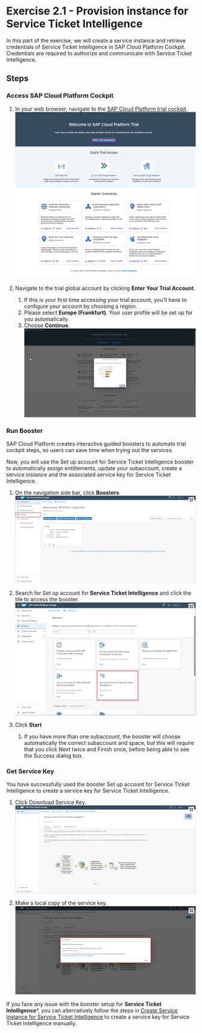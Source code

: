 # Exercise 2.1 - Provision instance for Service Ticket Intelligence

In this part of the exercise, we will create a service instance and retrieve credentials of Service Ticket Intelligence in SAP Cloud Platform Cockpit. Credentials are required to authorize and communicate with Service Ticket Intelligence. 

## Steps

### Access SAP Cloud Platform Cockpit

1. In your web browser, navigate to the [SAP Cloud Platform trial cockpit](https://cockpit.hanatrial.ondemand.com/).
   ![](../images/1.1.png)

1. Navigate to the trial global account by clicking **Enter Your Trial Account**.
   1. If this is your first time accessing your trial account, you’ll have to configure your account by choosing a region.
   1. Please select **Europe (Frankfurt)**. Your user profile will be set up for you automatically.
   1. Choose **Continue**.
      ![](../images/1.2.png)

### Run Booster
SAP Cloud Platform creates interactive guided boosters to automate trial cockpit steps, so users can save time when trying out the services.

Now, you will use the Set up account for Service Ticket Intelligence booster to automatically assign entitlements, update your subaccount, create a service instance and the associated service key for Service Ticket Intelligence.

1. On the navigation side bar, click **Boosters**.
   ![](../images/1.3.png)

1. Search for Set up account for **Service Ticket Intelligence** and click the tile to access the booster.
   ![](../images/1.4.png)
   
1. Click **Start**
   1. If you have more than one subaccount, the booster will choose automatically the correct subaccount and space, but this will require that you click Next twice and Finish once, before being able to see the Success dialog box.

### Get Service Key
You have successfully used the booster Set up account for Service Ticket Intelligence to create a service key for Service Ticket Intelligence.

1. Click Download Service Key.
   ![](../images/1.5.png)

1. Make a local copy of the service key. 
   ![](../images/1.6.png)

If you face any issue with the booster setup for **Service Ticket Intelligence***, you can alternatively follow the steps in [Create Service Instance for Service Ticket Intelligence](https://developers.sap.com/tutorials/cp-aibus-sti-service-instance.html) to create a service key for Service Ticket Intelligence manually.
